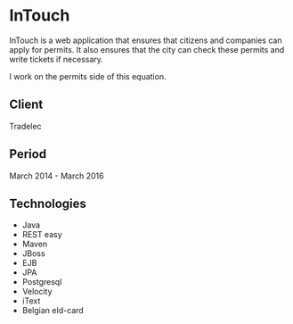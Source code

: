 # InTouch

InTouch is a web application that ensures that citizens and companies can apply
for permits. It also ensures that the city can check these permits and write
tickets if necessary.

I work on the permits side of this equation.

## Client

Tradelec

## Period

March 2014 - March 2016

## Technologies

- Java
- REST easy
- Maven
- JBoss
- EJB
- JPA
- Postgresql
- Velocity
- iText
- Belgian eId-card
